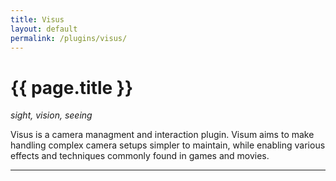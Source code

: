 ```yaml
---
title: Visus
layout: default
permalink: /plugins/visus/
---
```


<h1 class="fa-h1 visus">{{ page.title }}</h1>

_sight, vision, seeing_

Visus is a camera managment and interaction plugin.  Visum aims to make handling complex camera setups simpler
to maintain, while enabling various effects and techniques commonly found in games and movies.

-----
